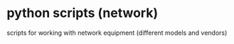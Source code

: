 # python scripts (network)

scripts for working with network equipment (different models and vendors)
